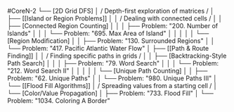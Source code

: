#CoreN-2
└── [2D Grid DFS]
    │   / Depth-first exploration of matrices /
    │
    ├── [[Island or Region Problems]]
    │   │   / Dealing with connected cells /
    │   │   ├── [Connected Region Counting]
    │   │   │   ├── Problem: "200. Number of Islands"
    │   │   │   └── Problem: "695. Max Area of Island"
    │   │   │
    │   │   └── [Region Modification]
    │   │       ├── Problem: "130. Surrounded Regions"
    │   │       └── Problem: "417. Pacific Atlantic Water Flow"
    │
    ├── [[Path & Route Finding]]
    │   │   / Finding specific paths in grids /
    │   │   ├── [Backtracking-Style Path Search]
    │   │   │   ├── Problem: "79. Word Search"
    │   │   │   └── Problem: "212. Word Search II"
    │   │   │
    │   │   └── [Unique Path Counting]
    │   │       ├── Problem: "62. Unique Paths"
    │   │       └── Problem: "980. Unique Paths III"
    │
    └── [[Flood Fill Algorithms]]
        │   / Spreading values from a starting cell /
        │   └── [Color/Value Propagation]
        │       ├── Problem: "733. Flood Fill"
        │       └── Problem: "1034. Coloring A Border"